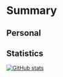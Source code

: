 # Summary



## Personal


## Statistics

[![GitHub stats](https://github-readme-stats.vercel.app/api?username=waynevanson&theme=dracula)](https://github.com/anuraghazra/github-readme-stats)


